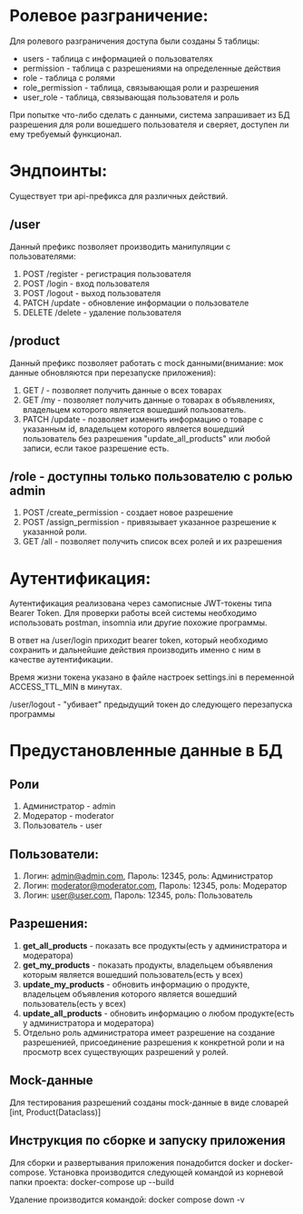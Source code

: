 # Ролевое разграничение:
Для ролевого разграничения доступа были созданы 5 таблицы:
+ users - таблица с информацией о пользователях
+ permission - таблица с разрешениями на определенные действия
+ role - таблица с ролями
+ role_permission - таблица, связывающая роли и разрешения
+ user_role - таблица, связывающая пользователя и роль

При попытке что-либо сделать с данными, система запрашивает из БД разрешения для роли вошедшего пользователя
и сверяет, доступен ли ему требуемый функционал.


# Эндпоинты:
Существует три api-префикса для различных действий.
## /user
Данный префикс позволяет производить манипуляции с пользователями:
1) POST /register - регистрация пользователя
2) POST /login - вход пользователя
3) POST /logout - выход пользователя
4) PATCH /update - обновление информации о пользователе
5) DELETE /delete - удаление пользователя
## /product
Данный префикс позволяет работать с mock данными(внимание: мок данные обновляются при перезапуске приложения):
1) GET / - позволяет получить данные о всех товарах
2) GET /my - позволяет получить данные о товарах в объявлениях, владельцем которого является вошедший пользователь.
3) PATCH /update - позволяет изменить информацию о товаре с указанным id, владельцем которого является вошедший пользователь без разрешения "update_all_products" или любой записи, если такое разрешение есть.
## /role - доступны только пользователю с ролью admin
1) POST /create_permission - создает новое разрешение
2) POST /assign_permission - привязывает указанное разрешение к указанной роли.
3) GET /all - позволяет получить список всех ролей и их разрешения

# Аутентификация:
Аутентификация реализована через самописные JWT-токены типа Bearer Token. Для проверки работы всей системы необходимо использовать postman, insomnia или другие похожие программы.

В ответ на /user/login приходит bearer token, который необходимо сохранить и дальнейшие действия производить именно с ним в качестве аутентификации.

Время жизни токена указано в файле настроек settings.ini в переменной ACCESS_TTL_MIN в минутах.

/user/logout - "убивает" предыдущий токен до следующего перезапуска программы

# Предустановленные данные в БД
## Роли
1) Администратор - admin
2) Модератор - moderator
3) Пользователь - user
## Пользователи:
1) Логин: admin@admin.com, Пароль: 12345, роль: Администратор
2) Логин: moderator@moderator.com, Пароль: 12345, роль: Модератор
3) Логин: user@user.com, Пароль: 12345, роль: Пользователь
## Разрешения:
1) **get_all_products** - показать все продукты(есть у администратора и модератора)
2) **get_my_products** - показать продукты, владельцем объявления которым является вошедший пользователь(есть у всех)
3) **update_my_products** - обновить информацию о продукте, владельцем объявления которого является вошедший пользователь(есть у всех)
4) **update_all_products** - обновить информацию о любом продукте(есть у администратора и модератора)
5) Отдельно роль администратора имеет разрешение на создание разрешенией, присоединение разрешения к конкретной роли и на просмотр всех существующих разрешений у ролей.
## Mock-данные
Для тестирования разрешений созданы mock-данные в виде словарей [int, Product(Dataclass)] 

## Инструкция по сборке и запуску приложения
Для сборки и развертывания приложения понадобится docker и docker-compose.
Установка производится следующей командой из корневой папки проекта: docker-compose up --build

Удаление производится командой: docker compose down -v

